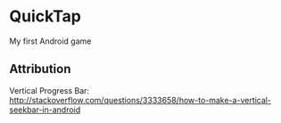 # QuickTap
My first Android game

## Attribution

Vertical Progress Bar:  
http://stackoverflow.com/questions/3333658/how-to-make-a-vertical-seekbar-in-android
